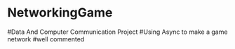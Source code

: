 # NetworkingGame
#Data And Computer Communication Project
#Using Async to make a game network
#well commented
